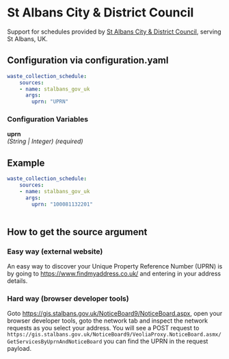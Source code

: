 # St Albans City & District Council

Support for schedules provided by [St Albans City & District Council](https://stalbans.gov.uk), serving St Albans, UK.

## Configuration via configuration.yaml

```yaml
waste_collection_schedule:
    sources:
    - name: stalbans_gov_uk
      args:
        uprn: "UPRN"
```

### Configuration Variables

**uprn**  
*(String | Integer) (required)*

## Example

```yaml
waste_collection_schedule:
    sources:
    - name: stalbans_gov_uk
      args:
        uprn: "100081132201"
        
```

## How to get the source argument

### Easy way (external website)

An easy way to discover your Unique Property Reference Number (UPRN) is by going to <https://www.findmyaddress.co.uk/> and entering in your address details.

### Hard way (browser developer tools)

Goto <https://gis.stalbans.gov.uk/NoticeBoard9/NoticeBoard.aspx>, open your browser developer tools, goto the network tab and inspect the network requests as you select your address. You will see a POST request to `https://gis.stalbans.gov.uk/NoticeBoard9/VeoliaProxy.NoticeBoard.asmx/GetServicesByUprnAndNoticeBoard` you can find the UPRN in the request payload.
